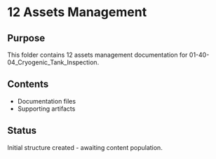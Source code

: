 # 12 Assets Management

## Purpose
This folder contains 12 assets management documentation for 01-40-04_Cryogenic_Tank_Inspection.

## Contents
- Documentation files
- Supporting artifacts

## Status
Initial structure created - awaiting content population.
